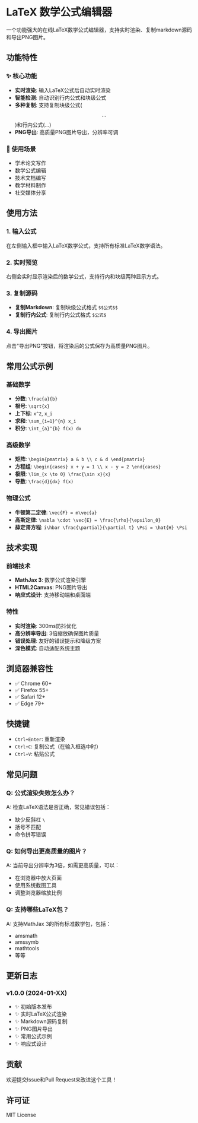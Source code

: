 # LaTeX 数学公式编辑器

一个功能强大的在线LaTeX数学公式编辑器，支持实时渲染、复制markdown源码和导出PNG图片。

## 功能特性

### ✨ 核心功能
- **实时渲染**: 输入LaTeX公式后自动实时渲染
- **智能检测**: 自动识别行内公式和块级公式
- **多种复制**: 支持复制块级公式($$...$$)和行内公式($...$)
- **PNG导出**: 高质量PNG图片导出，分辨率可调

### 🎯 使用场景
- 学术论文写作
- 数学公式编辑
- 技术文档编写
- 教学材料制作
- 社交媒体分享

## 使用方法

### 1. 输入公式
在左侧输入框中输入LaTeX数学公式，支持所有标准LaTeX数学语法。

### 2. 实时预览
右侧会实时显示渲染后的数学公式，支持行内和块级两种显示方式。

### 3. 复制源码
- **复制Markdown**: 复制块级公式格式 `$$公式$$`
- **复制行内公式**: 复制行内公式格式 `$公式$`

### 4. 导出图片
点击"导出PNG"按钮，将渲染后的公式保存为高质量PNG图片。

## 常用公式示例

### 基础数学
- **分数**: `\frac{a}{b}`
- **根号**: `\sqrt{x}`
- **上下标**: `x^2`, `x_i`
- **求和**: `\sum_{i=1}^{n} x_i`
- **积分**: `\int_{a}^{b} f(x) dx`

### 高级数学
- **矩阵**: `\begin{pmatrix} a & b \\ c & d \end{pmatrix}`
- **方程组**: `\begin{cases} x + y = 1 \\ x - y = 2 \end{cases}`
- **极限**: `\lim_{x \to 0} \frac{\sin x}{x}`
- **导数**: `\frac{d}{dx} f(x)`

### 物理公式
- **牛顿第二定律**: `\vec{F} = m\vec{a}`
- **高斯定律**: `\nabla \cdot \vec{E} = \frac{\rho}{\epsilon_0}`
- **薛定谔方程**: `i\hbar \frac{\partial}{\partial t} \Psi = \hat{H} \Psi`

## 技术实现

### 前端技术
- **MathJax 3**: 数学公式渲染引擎
- **HTML2Canvas**: PNG图片导出
- **响应式设计**: 支持移动端和桌面端

### 特性
- **实时渲染**: 300ms防抖优化
- **高分辨率导出**: 3倍缩放确保图片质量
- **错误处理**: 友好的错误提示和降级方案
- **深色模式**: 自动适配系统主题

## 浏览器兼容性

- ✅ Chrome 60+
- ✅ Firefox 55+
- ✅ Safari 12+
- ✅ Edge 79+

## 快捷键

- `Ctrl+Enter`: 重新渲染
- `Ctrl+C`: 复制公式（在输入框选中时）
- `Ctrl+V`: 粘贴公式

## 常见问题

### Q: 公式渲染失败怎么办？
A: 检查LaTeX语法是否正确，常见错误包括：
- 缺少反斜杠 `\`
- 括号不匹配
- 命令拼写错误

### Q: 如何导出更高质量的图片？
A: 当前导出分辨率为3倍，如需更高质量，可以：
- 在浏览器中放大页面
- 使用系统截图工具
- 调整浏览器缩放比例

### Q: 支持哪些LaTeX包？
A: 支持MathJax 3的所有标准数学包，包括：
- amsmath
- amssymb
- mathtools
- 等等

## 更新日志

### v1.0.0 (2024-01-XX)
- ✨ 初始版本发布
- ✨ 实时LaTeX公式渲染
- ✨ Markdown源码复制
- ✨ PNG图片导出
- ✨ 常用公式示例
- ✨ 响应式设计

## 贡献

欢迎提交Issue和Pull Request来改进这个工具！

## 许可证

MIT License